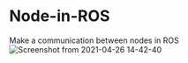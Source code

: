 # Node-in-ROS

Make a communication between nodes in ROS
![Screenshot from 2021-04-26 14-42-40](https://user-images.githubusercontent.com/106757035/225844218-ddf35495-ec43-46bd-a6ff-747014719137.png)
